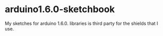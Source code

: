 # arduino1.6.0-sketchbook
My sketches for arduino 1.6.0. libraries is third party for the shields that I use.
